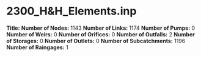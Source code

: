 # 2300_H&H_Elements.inp
**Title:** 
**Number of Nodes:** 1143
**Number of Links:** 1174
**Number of Pumps:** 0
**Number of Weirs:** 0
**Number of Orifices:** 0
**Number of Outfalls:** 2
**Number of Storages:** 0
**Number of Outlets:** 0
**Number of Subcatchments:** 1196
**Number of Raingages:** 1
